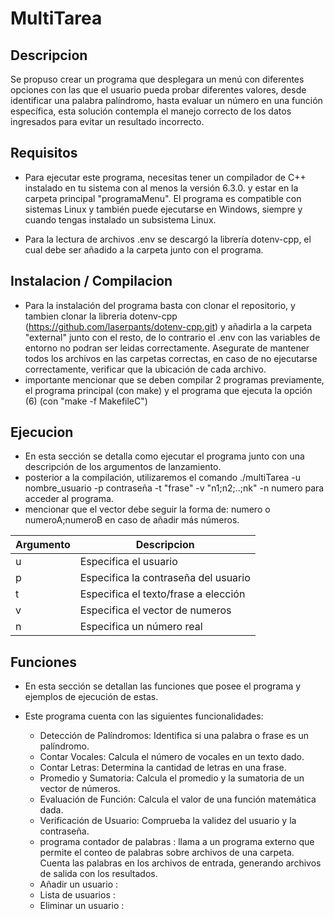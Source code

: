 # MultiTarea

## Descripcion
Se propuso crear un programa que desplegara un menú con diferentes opciones 
con las que el usuario pueda probar diferentes valores, desde identificar una
palabra palíndromo, hasta evaluar un número en una función específica, esta solución contempla el manejo correcto de los datos ingresados para evitar un resultado incorrecto.

## Requisitos
* Para ejecutar este programa, necesitas tener un compilador de C++ instalado en tu sistema con al menos la versión 6.3.0. y estar en la carpeta principal "programaMenu". El programa es compatible con sistemas Linux y también puede ejecutarse en Windows, siempre y cuando tengas instalado un subsistema Linux. 

* Para la lectura de archivos .env se descargó la librería dotenv-cpp, el cual debe ser añadido a la carpeta junto con el programa.

## Instalacion / Compilacion
* Para la instalación del programa basta con clonar el repositorio, y tambien clonar la libreria dotenv-cpp (https://github.com/laserpants/dotenv-cpp.git) y añadirla a la carpeta "external" junto con el resto, de lo contrario el .env con las variables de entorno no podran ser leidas correctamente. Asegurate de mantener todos los archivos en las carpetas correctas, en caso de no ejecutarse correctamente, verificar que la ubicación de cada archivo. 
* importante mencionar que se deben compilar 2 programas previamente, el programa principal (con make) y el programa que ejecuta la opción (6) (con "make -f MakefileC")

## Ejecucion
* En esta sección se detalla como ejecutar el programa junto con una descripción de los argumentos de lanzamiento.
* posterior a la compilación, utilizaremos el comando  ./multiTarea -u nombre_usuario -p contraseña -t "frase" -v "n1;n2;..;nk" -n numero  para acceder al programa.
* mencionar que el vector debe seguir la forma de: numero o numeroA;numeroB en caso de añadir más números.



| Argumento | Descripcion                  |
| -------  | ----------------------------- |
| u | Especifica el usuario                |
| p | Especifica la contraseña del usuario |
| t | Especifica el texto/frase a elección |
| v | Especifica el vector de numeros      |
| n | Especifica un número real            |


## Funciones
* En esta sección se detallan las funciones que posee el programa y ejemplos de ejecución de estas.

* Este programa cuenta con las siguientes funcionalidades:

  * Detección de Palíndromos: Identifica si una palabra o frase es un palíndromo.
  * Contar Vocales: Calcula el número de vocales en un texto dado.
  * Contar Letras: Determina la cantidad de letras en una frase.
  * Promedio y Sumatoria: Calcula el promedio y la sumatoria de un vector de números.
  * Evaluación de Función: Calcula el valor de una función matemática dada.
  * Verificación de Usuario: Comprueba la validez del usuario y la contraseña.
  * programa contador de palabras : llama a un programa externo que permite el conteo de palabras sobre archivos de una carpeta. Cuenta las palabras en los archivos de entrada, generando archivos de salida con los resultados.
  * Añadir un usuario :
  * Lista de usuarios :
  * Eliminar un usuario :